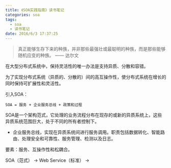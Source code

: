 ```yaml
---
title: 《SOA实践指南》读书笔记
categories: soa
tags: 
  - soa
  - 读书笔记
date: 2016/6/3 17:37:25
---
```



> 真正能够生存下来的种族，并非那些最强壮或最聪明的种族，而是那些能够随机应变的种族。
>																		—— 达尔文

在大型分布式系统中，保持灵活性的唯一办法是支持异质、分散和容错。

为了实现分布式系统（异质的、分散的）间的高互操作性，使分布式系统在增长的同时保持可扩展性和灵活性。

引入SOA：

	SOA = 服务 + 企业服务总线 + 政策和过程


SOA是一个架构范式，它处理的业务流程分布在现存的或新的异质系统上，这些异质系统范围巨大，处于不同的所有者控制下。


* 企业服务总线，实现在异质系统间进行服务调用。职责包括数据转化、智能路由、处理安全和可靠性、服务管理、检测以及日志。



要素：服务、互操作性和松耦合。

SOA（范式） -> Web Service（标准） ->








































